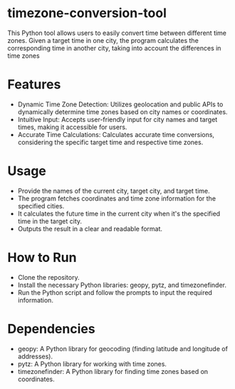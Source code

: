 # timezone-conversion-tool
This Python tool allows users to easily convert time between different time zones. Given a target time in one city, the program calculates the corresponding time in another city, taking into account the differences in time zones

# Features
- Dynamic Time Zone Detection: Utilizes geolocation and public APIs to dynamically determine time zones based on city names or coordinates.
- Intuitive Input: Accepts user-friendly input for city names and target times, making it accessible for users.
- Accurate Time Calculations: Calculates accurate time conversions, considering the specific target time and respective time zones.
# Usage
- Provide the names of the current city, target city, and target time.
- The program fetches coordinates and time zone information for the specified cities.
- It calculates the future time in the current city when it's the specified time in the target city.
- Outputs the result in a clear and readable format.
# How to Run
- Clone the repository.
- Install the necessary Python libraries: geopy, pytz, and timezonefinder.
- Run the Python script and follow the prompts to input the required information.
# Dependencies
- geopy: A Python library for geocoding (finding latitude and longitude of addresses).
- pytz: A Python library for working with time zones.
- timezonefinder: A Python library for finding time zones based on coordinates.
